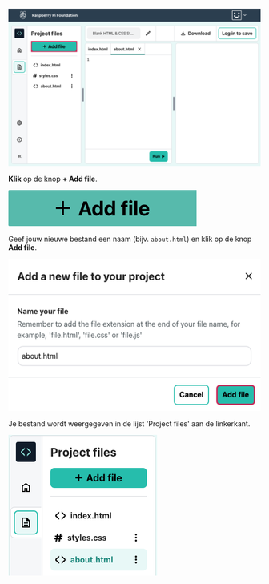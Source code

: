 ![De knop 'Add file' in de Editor.](images/addFileHighlighted.png)

**Klik** op de knop **+ Add file**.

![De knop 'Add file'.](images/addFile.png)

Geef jouw nieuwe bestand een naam (bijv. `about.html`) en klik op de knop **Add file**.

![Het dialoogvenster 'Add file'.](images/addFilePopup.png)

Je bestand wordt weergegeven in de lijst 'Project files' aan de linkerkant.

![De lijst 'Project files' toont het nieuwe bestand 'about.html' gemarkeerd.](images/about-file.png)
